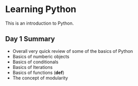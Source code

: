 # Learning Python
This is an introduction to Python.

## Day 1 Summary
- Overall very quick review of some of the basics of Python
- Basics of numberic objects
- Basics of conditionals
- Basics of Iterations
- Basics of functions (**def**)
- The concept of modularity
